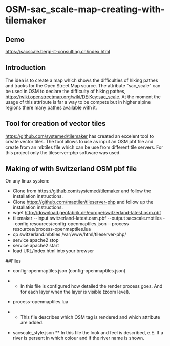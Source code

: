 # OSM-sac_scale-map-creating-with-tilemaker

## Demo
https://sacscale.bergi-it-consulting.ch/index.html

## Introduction
The idea is to create a map which shows the difficulties of hiking pathes and tracks for the Open Street Map source. The attribute "sac_scale" can be used in OSM to declare the difficulty of hiking pathes, https://wiki.openstreetmap.org/wiki/DE:Key:sac_scale. At the moment the usage of this attribute is far a way to be compete but in higher alpine regions there many pathes available with it. 

## Tool for creation of vector tiles
https://github.com/systemed/tilemaker has created an excelent tool to create vector tiles. The tool allows to use as input an OSM pbf file and create from an mbtiles file which can be use from different tile servers. For this project only the tileserver-php software was used. 



## Making of with Switzerland OSM pbf file

On any linux system:

* Clone from https://github.com/systemed/tilemaker and follow the installation instructions.
* Clone https://github.com/maptiler/tileserver-php and follow up the installation instructions.
* wget http://download.geofabrik.de/europe/switzerland-latest.osm.pbf
* tilemaker --input switzerland-latest.osm.pbf  --output sacscale.mbtiles  --config resources/config-openmaptiles.json  --process resources/process-openmaptiles.lua
* cp switzerland.mbtiles /var/www/html/tileserver-php/
* service apache2 stop  
* service apache2 start
* load URL/index.html into your browser

##Files
* config-openmaptiles.json (config-openmaptiles.json)
* * In this file is configured how detailed the render process goes. And for each layer when the layer is visible (zoom level).

* process-openmaptiles.lua
* * This file describes which OSM tag is rendered and which attribute are added.

* sacscale_style.json
** In this file the look and feel is described, e.E. If a river is persent in which colour and if the river name is shown.
